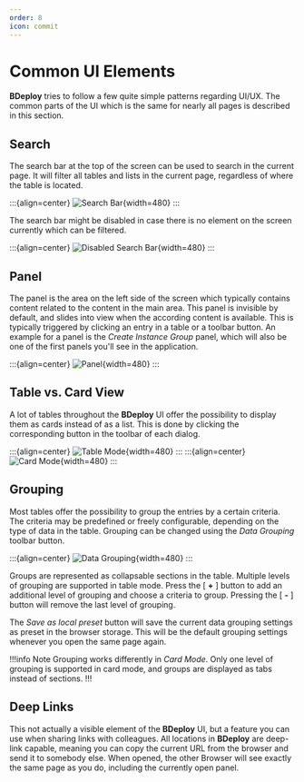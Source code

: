 ```yaml
---
order: 8
icon: commit
---
```

# Common UI Elements

**BDeploy** tries to follow a few quite simple patterns regarding UI/UX. The common parts of the UI which is the same for nearly all pages is described in this section.

## Search

The search bar at the top of the screen can be used to search in the current page. It will filter all tables and lists in the current page, regardless of where the table is located.

:::{align=center}
![Search Bar](/images/Doc_SearchBarEnabled.png){width=480}
:::

The search bar might be disabled in case there is no element on the screen currently which can be filtered.

:::{align=center}
![Disabled Search Bar](/images/Doc_SearchBarDisabled.png){width=480}
:::

## Panel

The panel is the area on the left side of the screen which typically contains content related to the content in the main area. This panel is invisible by default, and slides into view when the according content is available. This is typically triggered by clicking an entry in a table or a toolbar button. An example for a panel is the _Create Instance Group_ panel, which will also be one of the first panels you'll see in the application.

:::{align=center}
![Panel](/images/Doc_AddGroupPanelEmpty.png){width=480}
:::

## Table vs. Card View

A lot of tables throughout the **BDeploy** UI offer the possibility to display them as cards instead of as a list. This is done by clicking the corresponding button in the toolbar of each dialog.

:::{align=center}
![Table Mode](/images/Doc_ModeTable.png){width=480}
:::
:::{align=center}
![Card Mode](/images/Doc_ModeCards.png){width=480}
:::

## Grouping

Most tables offer the possibility to group the entries by a certain criteria. The criteria may be predefined or freely configurable, depending on the type of data in the table. Grouping can be changed using the _Data Grouping_ toolbar button.

:::{align=center}
![Data Grouping](/images/Doc_GroupingPanel.png){width=480}
:::

Groups are represented as collapsable sections in the table. Multiple levels of grouping are supported in table mode. Press the [ **+** ] button to add an additional level of grouping and choose a criteria to group. Pressing the [ **-** ] button will remove the last level of grouping.

The _Save as local preset_ button will save the current data grouping settings as preset in the browser storage. This will be the default grouping settings whenever you open the same page again.

!!!info Note
Grouping works differently in _Card Mode_. Only one level of grouping is supported in card mode, and groups are displayed as tabs instead of sections.
!!!

## Deep Links

This not actually a visible element of the **BDeploy** UI, but a feature you can use when sharing links with colleagues. All locations in **BDeploy** are deep-link capable, meaning you can copy the current URL from the browser and send it to somebody else. When opened, the other Browser will see exactly the same page as you do, including the currently open panel.

